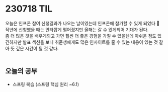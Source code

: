 # 230718 TIL
오늘은 인프콘 참여 신청결과가 나오는 날이였는데 인프콘에 참가할 수 있게 되었다 🎉<br>
작년에 신청했을 때는 안타깝게 떨어졌지만 올해는 갈 수 있게되어 기대가 된다. <br>
좀 더 많은 것을 배우게되고 가면 훨씬 더 좋은 경험을 가질 수 있을텐데 아쉬운 점도 있긴하지만 발표 섹션을 보니 취준생에게도 많은 인사이트를 줄 수 있는 내용이 있는 것 같아 뜻 깊은 시간이 될 것 같다.<br>
<br>

## 오늘의 공부
- 스프링 복습 (스프링 핵심 원리 ~6.1)
